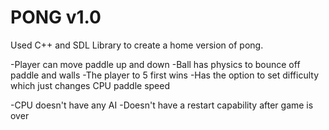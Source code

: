 PONG v1.0
========

Used C++ and SDL Library to create a home version of pong.

-Player can move paddle up and down
-Ball has physics to bounce off paddle and walls
-The player to 5 first wins
-Has the option to set difficulty which just changes CPU paddle speed

-CPU doesn't have any AI
-Doesn't have a restart capability after game is over
